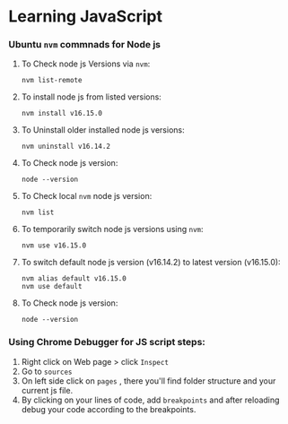 # Learning JavaScript

### Ubuntu `nvm` commnads for **Node js**

1.  To Check node js Versions via `nvm`:

    ```
    nvm list-remote
    ```

2.  To install node js from listed versions:

    ```
    nvm install v16.15.0
    ```

3.  To Uninstall older installed node js versions:

    ```
    nvm uninstall v16.14.2
    ```

4.  To Check node js version:
    ```
    node --version
    ```
5.  To Check local `nvm` node js version:

    ```
    nvm list
    ```

6.  To temporarily switch node js versions using `nvm`:

    ```
    nvm use v16.15.0
    ```

7.  To switch default node js version (v16.14.2) to latest version (v16.15.0):

    ```
    nvm alias default v16.15.0
    nvm use default
    ```

8.  To Check node js version:
    ```
    node --version
    ```

### Using Chrome Debugger for JS script steps:

1. Right click on Web page > click `Inspect`
2. Go to `sources`
3. On left side click on `pages` , there you'll find folder structure and your current js file.
4. By clicking on your lines of code, add `breakpoints` and after reloading debug your code according to the breakpoints.
